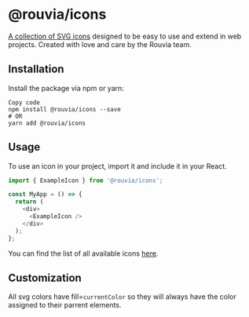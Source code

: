 # @rouvia/icons
[A collection of SVG icons](https://rouvia.github.io/rouvia-icons/?path=/story/icons--icons-gallery) designed to be easy to use and extend in web projects. 
Created with love and care by the Rouvia team.

## Installation
Install the package via npm or yarn:

```console
Copy code
npm install @rouvia/icons --save
# OR
yarn add @rouvia/icons
```

## Usage
To use an icon in your project, import it and include it in your React.

```javascript
import { ExampleIcon } from '@rouvia/icons';

const MyApp = () => {
  return (
    <div>
      <ExampleIcon />
    </div>
  );
};
```
You can find the list of all available icons [here](https://rouvia.github.io/rouvia-icons/?path=/story/icons--icons-gallery).

## Customization
All svg colors have fill=`currentColor` so they will always have the color assigned to their parrent elements. 







